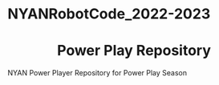 # NYANRobotCode_2022-2023

<h1 align="center"> Power Play Repository </h1>
<p> NYAN Power Player Repository for Power Play Season </p>